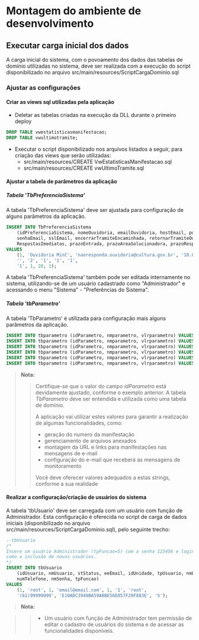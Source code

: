 # Montagem do ambiente de desenvolvimento

## Executar carga inicial dos dados

A carga inicial do sistema, com o povoamento dos dados das tabelas de domínio utilizadas no sistema, deve ser realizada com a execução do script disponibilizado no arquivo 
src/main/resources/ScriptCargaDominio.sql


### Ajustar as configurações
#### Criar as views sql utilizadas pela aplicação

* Deletar as tabelas criadas na execução da DLL durante o primeiro deploy
```sql
DROP TABLE vwestatisticasmanifestacao;
DROP TABLE vwultimotramite;
```
- Executar o script disponibilizado nos arquivos listados a seguir, para criação das views que serão utilizadas:
  - src/main/resources/CREATE VwEstatisticasManifestacao.sql 
  - src/main/resources/CREATE vwUltimoTramite.sql


#### Ajustar a tabela de parâmetros da aplicação

##### Tabela 'TbPreferenciaSistema' 

A tabela 'TbPreferenciaSistema' deve ser ajustada para configuração de alguns parâmetros da aplicação. 
```sql
INSERT INTO TbPreferenciaSistema
	(idPreferenciaSistema, nomeOuvidoria, emailOuvidoria, hostEmail, portaEmail, usuarioEmail, 
	senhaEmail, sslEmail, encerrarTramiteEncaminhada, retornarTramiteOuvidoria, ctlPrazoManifSoluc,
	RespostasImediatas, prazoEntrada, prazoAreaSolucionadora, prazoRespostaCidadao)
VALUES 
	(1, 'Ouvidoria MinC', 'naoresponda.ouvidoria@cultura.gov.br', '10.0.0.54', 25, 'ouvidoria@cultura.gov.br',
	'', '2', '1', '1', '1', 
	'1', 1, 28, 1);
```

A tabela 'TbPreferenciaSistema' também pode ser editada internamente no sistema, utilizando-se de um usuário cadastrado como "Administrador" e acessando o menu "Sistema" - "Preferências do Sistema".

##### Tabela 'tbParametro'

A tabela 'TbParametro' é utilizada para configuração mais alguns parâmetros da aplicação. 

```sql
INSERT INTO tbparametro (idParametro, nmparametro, vlrparametro) VALUES (1, 'Sequencial da Manifestação', '1');
INSERT INTO tbparametro (idParametro, nmparametro, vlrparametro) VALUES (2, 'Ano atual', '2015');
INSERT INTO tbparametro (idParametro, nmparametro, vlrparametro) VALUES (3, 'Diretório para onde serão enviados os arquivos anexados', '/var/arquivos/');
INSERT INTO tbparametro (idParametro, nmparametro, vlrparametro) VALUES (4, 'URL base do Sistema', 'http://localhost:8080/GOG');
INSERT INTO tbparametro (idParametro, nmparametro, vlrparametro) VALUES (5, 'Email do Monitoramento', 'email@email.com');
INSERT INTO tbparametro (idParametro, nmparametro, vlrparametro) VALUES (6, 'Caminho do arquivo de propriedades de publicação dos arquivos de relatórios', '/var/arquivos/arquivos-ouvidoria/publicacaoArquivo.xml');
```

> **Nota:** 
>> Certifique-se que o valor do campo *idParametro* está devidamente ajustado, conforme o exemplo anterior. A tabela *TbParametro* deve ser entendida e utilizada como uma tabela de domínio.
>>
>> A aplicação vai utilizar estes valores para garantir a realização de algumas funcionalidades, como:
>> - geração do numero da manifestação
>> - gerenciamento de arquivos anexados
>> - montagem da URL e links para manifestações nas mensagens de e-mail
>> - configuração do e-mail que receberá as mensagens de monitoramento 
>>
>> Você deve oferecer valores adequados a estas strings, conforme a sua realidade 

#### Realizar a configuração/criação de usuários do sistema
A tabela 'tbUsuario' deve ser carregada com um usuário com função de Administrador. 
Esta configuração é oferecida no script de carga de dados iniciais (disponibilizado no arquivo src/main/resources/ScriptCargaDominio.sql), pelo seguinte trecho:

```sql
--tbUsuario
/*
Insere um usuário Administrador (tpFuncao=5) com a senha 123456 e login = 'root'. Este usuário deve ser criado para permitir a configuração interna do sistema,
como a inclusão de novos usuários.
*/
INSERT INTO tbUsuario 
	(idUsuario, nmUsuario, stStatus, eeEmail, idUnidade, tpUsuario, nmLogin, 
	numTelefone, nmSenha, tpFuncao) 
VALUES 
	(1, 'root', 1, 'email@email.com', 1, '1', 'root', 
	'(61)99999999', 'E10ADC3949BA59ABBE56E057F20F883E', '5');

```

> **Nota:** 

>> - Um usuário com função de Administrador tem permissão de editar o cadastro de usuários do sistema e de acessar as funcionalidades disponíveis.

